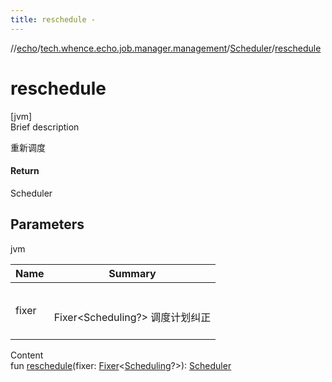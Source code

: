 ```yaml
---
title: reschedule -
---
```

//[echo](../../index.md)/[tech.whence.echo.job.manager.management](../index.md)/[Scheduler](index.md)/[reschedule](reschedule.md)



# reschedule  
[jvm]  
Brief description  


重新调度



#### Return  


Scheduler



## Parameters  
  
jvm  
  
|  Name|  Summary| 
|---|---|
| fixer| <br><br>Fixer<Scheduling?> 调度计划纠正<br><br>
  
  
Content  
fun [reschedule](reschedule.md)(fixer: [Fixer](../../tech.whence.echo.function/-fixer/index.md)<[Scheduling](../-scheduling/index.md)?>): [Scheduler](index.md)  



